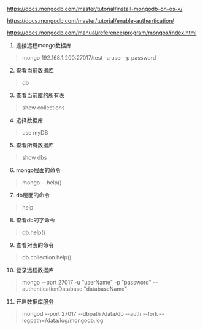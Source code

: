 https://docs.mongodb.com/master/tutorial/install-mongodb-on-os-x/  

https://docs.mongodb.com/master/tutorial/enable-authentication/  

https://docs.mongodb.com/manual/reference/program/mongos/index.html  


1. 连接远程mongo数据库
> mongo 192.168.1.200:27017/test -u user -p password

2. 查看当前数据库
> db

3. 查看当前库的所有表
> show collections

4. 选择数据库
> use myDB

5. 查看所有数据库
> show dbs

6. mongo层面的命令
> mongo —help()

7. db层面的命令
> help

8. 查看db的字命令
> db.help()

9. 查看对表的命令
> db.collection.help()

10. 登录远程数据库
> mongo --port 27017 -u "userName" -p "password" --authenticationDatabase "databaseName"

11. 开启数据库服务
> mongod --port 27017 --dbpath /data/db --auth --fork --logpath=/data/log/mongodb.log
